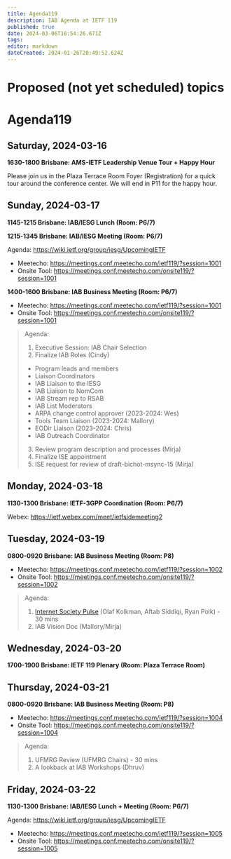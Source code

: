 ```yaml
---
title: Agenda119
description: IAB Agenda at IETF 119
published: true
date: 2024-03-06T16:54:26.671Z
tags: 
editor: markdown
dateCreated: 2024-01-26T20:49:52.624Z
---
```


# Proposed (not yet scheduled) topics


# Agenda119

## Saturday, 2024-03-16

**1630-1800 Brisbane: AMS-IETF Leadership Venue Tour + Happy Hour**

Please join us in the Plaza Terrace Room Foyer (Registration) for a quick tour around the conference center. We will end in P11 for the happy hour.

## Sunday, 2024-03-17

**1145-1215 Brisbane: IAB/IESG Lunch (Room: P6/7)**

**1215-1345 Brisbane: IAB/IESG Meeting (Room: P6/7)** 

Agenda: https://wiki.ietf.org/group/iesg/UpcomingIETF

* Meetecho: https://meetings.conf.meetecho.com/ietf119/?session=1001
* Onsite Tool: https://meetings.conf.meetecho.com/onsite119/?session=1001

**1400-1600 Brisbane: IAB Business Meeting (Room: P6/7)** 

* Meetecho: https://meetings.conf.meetecho.com/ietf119/?session=1001
* Onsite Tool: https://meetings.conf.meetecho.com/onsite119/?session=1001

> Agenda:
> 
> 1. Executive Session: IAB Chair Selection
> 2. Finalize IAB Roles (Cindy)
> - Program leads and members
> - Liaison Coordinators
> - IAB Liaison to the IESG
> - IAB Liaison to NomCom
> - IAB Stream rep to RSAB
> - IAB List Moderators 
> - ARPA change control approver (2023-2024: Wes)
> - Tools Team Liaison (2023-2024: Mallory)
> - EODir Liaison (2023-2024: Chris)
> - IAB Outreach Coordinator
> 3. Review program description and processes (Mirja)
> 4. Finalize ISE appointment
> 5. ISE request for review of draft-bichot-msync-15 (Mirja)

## Monday, 2024-03-18

**1130-1300 Brisbane: IETF-3GPP Coordination (Room: P6/7)**

Webex: https://ietf.webex.com/meet/ietfsidemeeting2

## Tuesday, 2024-03-19

**0800-0920 Brisbane: IAB Business Meeting (Room: P8)**

* Meetecho: https://meetings.conf.meetecho.com/ietf119/?session=1002
* Onsite Tool: https://meetings.conf.meetecho.com/onsite119/?session=1002

> Agenda: 
> 
> 1. [Internet Society Pulse](https://pulse.internetsociety.org/) (Olaf Kolkman, Aftab Siddiqi, Ryan Polk) - 30 mins 
> 2. IAB Vision Doc (Mallory/Mirja)

## Wednesday, 2024-03-20

**1700-1900 Brisbane: IETF 119 Plenary (Room: Plaza Terrace Room)**

## Thursday, 2024-03-21

**0800-0920 Brisbane: IAB Business Meeting (Room: P8)**

* Meetecho: https://meetings.conf.meetecho.com/ietf119/?session=1004
* Onsite Tool: https://meetings.conf.meetecho.com/onsite119/?session=1004

> Agenda:
> 
> 1. UFMRG Review (UFMRG Chairs) - 30 mins
> 2. A lookback at IAB Workshops (Dhruv) 


## Friday, 2024-03-22

**1130-1300 Brisbane: IAB/IESG Lunch + Meeting (Room: P6/7)** 

Agenda: https://wiki.ietf.org/group/iesg/UpcomingIETF

* Meetecho: https://meetings.conf.meetecho.com/ietf119/?session=1005
* Onsite Tool: https://meetings.conf.meetecho.com/onsite119/?session=1005





